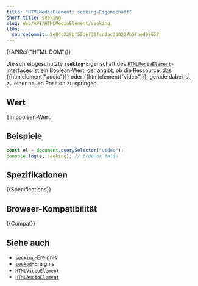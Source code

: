 ```yaml
---
title: "HTMLMediaElement: seeking-Eigenschaft"
short-title: seeking
slug: Web/API/HTMLMediaElement/seeking
l10n:
  sourceCommit: 2e84c228bf55def31fcd3ac3a0227b5faed99657
---
```


{{APIRef("HTML DOM")}}

Die schreibgeschützte **`seeking`**-Eigenschaft des [`HTMLMediaElement`](/de/docs/Web/API/HTMLMediaElement)-Interfaces ist ein Boolean-Wert, der angibt, ob die Ressource, das {{htmlelement("audio")}} oder {{htmlelement("video")}}, gerade dabei ist, zu einer neuen Position zu springen.

## Wert

Ein boolean-Wert.

## Beispiele

```js
const el = document.querySelector("video");
console.log(el.seeking); // true or false
```

## Spezifikationen

{{Specifications}}

## Browser-Kompatibilität

{{Compat}}

## Siehe auch

- [`seeking`](/de/docs/Web/API/HTMLMediaElement/seeking_event)-Ereignis
- [`seeked`](/de/docs/Web/API/HTMLMediaElement/seeked_event)-Ereignis
- [`HTMLVideoElement`](/de/docs/Web/API/HTMLVideoElement)
- [`HTMLAudioElement`](/de/docs/Web/API/HTMLAudioElement)
